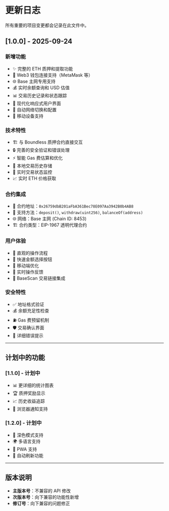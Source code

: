 # 更新日志

所有重要的项目变更都会记录在此文件中。

## [1.0.0] - 2025-09-24

### 新增功能
- ✨ 完整的 ETH 质押和提取功能
- 🔗 Web3 钱包连接支持（MetaMask 等）
- 🌐 Base 主网专用支持
- 💰 实时余额查询和 USD 估值
- 📊 交易历史记录和状态跟踪
- 🎨 现代化响应式用户界面
- 🔄 自动网络切换和配置
- 📱 移动设备支持

### 技术特性
- 🏗️ 与 Boundless 质押合约直接交互
- 🔒 完善的安全验证和错误处理
- ⚡ 智能 Gas 费估算和优化
- 💾 本地交易历史存储
- 🔄 实时交易状态监控
- 📈 实时 ETH 价格获取

### 合约集成
- 📍 合约地址：`0x26759dbB201aFbA361Bec78E097Aa3942B0b4AB8`
- 🔧 支持方法：`deposit()`, `withdraw(uint256)`, `balanceOf(address)`
- 🌐 网络：Base 主网 (Chain ID: 8453)
- 🏗️ 合约类型：EIP-1967 透明代理合约

### 用户体验
- 🎯 直观的操作流程
- 🚀 快速金额选择按钮
- 📱 移动端优化
- 🔔 实时操作反馈
- 🔗 BaseScan 交易链接集成

### 安全特性
- ✅ 地址格式验证
- 💰 余额充足性检查
- ⛽ Gas 费预留机制
- 🛡️ 交易确认界面
- 🚨 详细错误提示

---

## 计划中的功能

### [1.1.0] - 计划中
- 📊 更详细的统计图表
- 🏆 质押奖励显示
- 📈 历史收益追踪
- 🔔 浏览器通知支持

### [1.2.0] - 计划中
- 🌙 深色模式支持
- 🌍 多语言支持
- 📱 PWA 支持
- 🔄 自动刷新功能

---

## 版本说明

- **主版本号**：不兼容的 API 修改
- **次版本号**：向下兼容的功能性新增
- **修订号**：向下兼容的问题修正